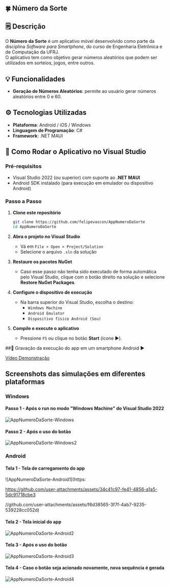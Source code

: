 ## 🍀 Número da Sorte

## 🗒️ Descrição

O **Número da Sorte** é um aplicativo móvel desenvolvido como parte da disciplina _Software para Smartphone_, do curso de Engenharia Eletrônica e de Computação da UFRJ.  
O aplicativo tem como objetivo gerar números aleatórios que podem ser utilizados em sorteios, jogos, entre outros.

## 💡 Funcionalidades

- **Geração de Números Aleatórios**: permite ao usuário gerar números aleatórios entre 0 e 60.

## ⚙️ Tecnologias Utilizadas

- **Plataforma**: Android / iOS / Windows  
- **Linguagem de Programação**: C#  
- **Framework**: .NET MAUI

## 📱 Como Rodar o Aplicativo no Visual Studio

### Pré-requisitos

- Visual Studio 2022 (ou superior) com suporte ao **.NET MAUI**
- Android SDK instalado (para execução em emulador ou dispositivo Android)

### Passo a Passo

1. **Clone este repositório**

   ```bash
   git clone https://github.com/felipevascon/AppNumeroDaSorte
   cd AppNumeroDaSorte

2. **Abra o projeto no Visual Studio**  
   - Vá em `File > Open > Project/Solution`  
   - Selecione o arquivo `.sln` da solução  

3. **Restaure os pacotes NuGet**  
   - Caso esse passo não tenha sido executado de forma automática pelo Visual Studio, clique com o botão direito na solução e selecione **Restore NuGet Packages**.  

4. **Configure o dispositivo de execução**  
   - Na barra superior do Visual Studio, escolha o destino:  
     - `Windows Machine`  
     - `Android Emulator`  
     - `Dispositivo físico Android (Seu)`  

5. **Compile e execute o aplicativo**  
   - Pressione `F5` ou clique no botão **Start** (ícone ▶️).

##🎥 Gravação da execução do app em um smartphone Android ▶️

[Vídeo Demonstração](https://github.com/user-attachments/assets/1610b2dd-cb15-4fda-bd68-d1026d495af1)

## Screenshots das simulações em diferentes plataformas

### Windows

#### Passo 1 - Após o run no modo "Windows Machine" do Visual Studio 2022
![AppNumeroDaSorte-Windows](https://github.com/user-attachments/assets/dc36f8a5-3db0-4a70-9f01-121f9476f212)

#### Passo 2 - Após o uso do botão
![AppNumeroDaSorte-Windows2](https://github.com/user-attachments/assets/abe53726-9c10-4194-b19a-c7323e6685a2)

### Android

#### Tela 1 - Tela de carregamento do app
![AppNumeroDaSorte-Android1](https:

https://github.com/user-attachments/assets/34c41c97-fe41-4856-a1a5-5dc91718cbe3

//github.com/user-attachments/assets/f6d38565-3f7f-4ab7-9235-539228cc052d)

#### Tela 2 - Tela inicial do app
![AppNumeroDaSorte-Android2](https://github.com/user-attachments/assets/30b49629-a281-46c8-9b44-8e98b97f2549)

#### Tela 3 - Após o uso do botão
![AppNumeroDaSorte-Android3](https://github.com/user-attachments/assets/02badbea-30d6-488f-bb11-dcd93cade728)

#### Tela 4 - Caso o botão seja acionado novamente, nova sequência é gerada
![AppNumeroDaSorte-Android4](https://github.com/user-attachments/assets/bb87d5f9-90c6-42f7-91ac-301add852668)
